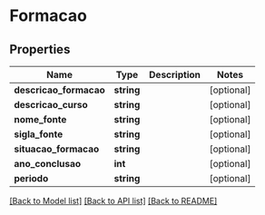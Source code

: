 # Formacao

## Properties
Name | Type | Description | Notes
------------ | ------------- | ------------- | -------------
**descricao_formacao** | **string** |  | [optional] 
**descricao_curso** | **string** |  | [optional] 
**nome_fonte** | **string** |  | [optional] 
**sigla_fonte** | **string** |  | [optional] 
**situacao_formacao** | **string** |  | [optional] 
**ano_conclusao** | **int** |  | [optional] 
**periodo** | **string** |  | [optional] 

[[Back to Model list]](../README.md#documentation-for-models) [[Back to API list]](../README.md#documentation-for-api-endpoints) [[Back to README]](../README.md)


